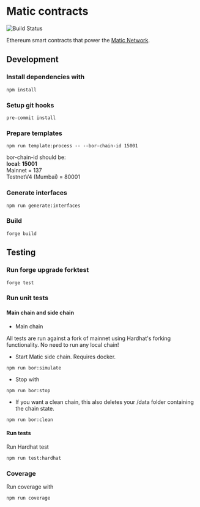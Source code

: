 # Matic contracts

![Build Status](https://github.com/maticnetwork/contracts/workflows/CI/badge.svg)

Ethereum smart contracts that power the [Matic Network](https://polygon.technology/polygon-pos).

## Development
### Install dependencies with

```
npm install
```

### Setup git hooks

```
pre-commit install
```

### Prepare templates

```
npm run template:process -- --bor-chain-id 15001
```

bor-chain-id should be:  
**local: 15001**  
Mainnet = 137  
TestnetV4 (Mumbai) = 80001

### Generate interfaces

```
npm run generate:interfaces
```

### Build

```
forge build
```

## Testing

### Run forge upgrade forktest

```
forge test
```

### Run unit tests


#### Main chain and side chain

- Main chain

All tests are run against a fork of mainnet using Hardhat's forking functionality. No need to run any local chain!

- Start Matic side chain. Requires docker.

```
npm run bor:simulate
```

- Stop with

```
npm run bor:stop
```

- If you want a clean chain, this also deletes your /data folder containing the chain state.

```
npm run bor:clean
```

#### Run tests

Run Hardhat test

```
npm run test:hardhat
```

### Coverage

Run coverage with

```
npm run coverage
```
